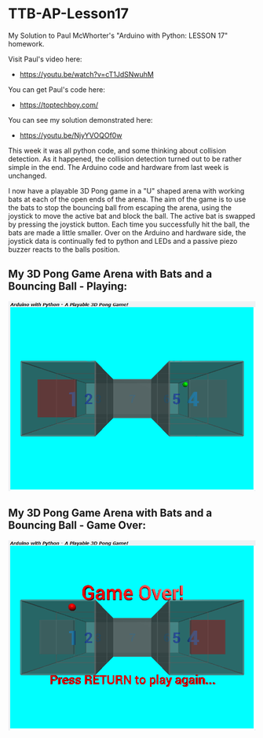 # TTB-AP-Lesson17
My Solution to Paul McWhorter's "Arduino with Python: LESSON 17" homework.

Visit Paul's video here:
 - https://youtu.be/watch?v=cT1JdSNwuhM

You can get Paul's code here:
 - https://toptechboy.com/

You can see my solution demonstrated here:
 - https://youtu.be/NjyYVOQOf0w

This week it was all python code, and some thinking about collision detection. As it happened, the collision detection turned out to be rather simple in the end. The Arduino code and hardware from last week is unchanged.

I now have a playable 3D Pong game in a "U" shaped arena with working bats at each of the open ends of the arena. The aim of the game is to use the bats to stop the bouncing ball from escaping the arena, using the joystick to move the active bat and block the ball. The active bat is swapped by pressing the joystick button. Each time you successfully hit the ball, the bats are made a little smaller. Over on the Arduino and hardware side, the joystick data is continually fed to python and LEDs and a passive piezo buzzer reacts to the balls position.

## My 3D Pong Game Arena with Bats and a Bouncing Ball - Playing:
![](my3DPongGameArenaWithBatsAndABallL17-Playing.png)
## My 3D Pong Game Arena with Bats and a Bouncing Ball - Game Over:
![](my3DPongGameArenaWithBatsAndABallL17-GameOver.png)
